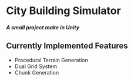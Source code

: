 # City Building Simulator
##### A small project make in Unity

## Currently Implemented Features
- Procedural Terrain Generation
- Dual Grid System
- Chunk Generation
